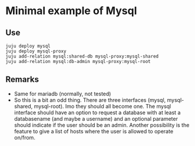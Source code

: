 # Minimal example of Mysql

## Use

```
juju deploy mysql
juju deploy mysql-proxy
juju add-relation mysql:shared-db mysql-proxy:mysql-shared
juju add-relation mysql:db-admin mysql-proxy:mysql-root
```

## Remarks

- Same for mariadb (normally, not tested)
- So this is a bit an odd thing. There are three interfaces (mysql, mysql-shared, mysql-root). Imo they should all become one. The mysql interface should have an option to request a database with at least a databasename (and maybe a username) and an optional parameter should indicate if the user should be an admin. Another possibility is the feature to give a list of hosts where the user is allowed to operate on/from.

